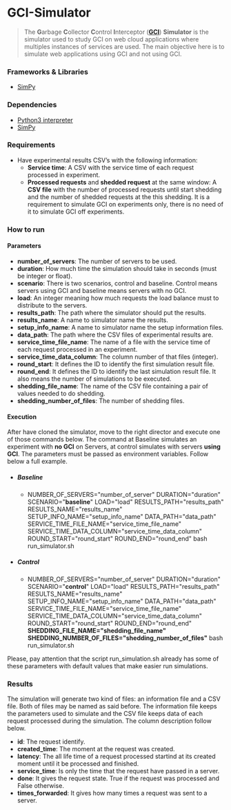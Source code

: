 GCI-Simulator
===
> The **G**arbage **C**ollector **C**ontrol **I**nterceptor (**[GCI](https://github.com/gcinterceptor/gci-go)**) **Simulator** 
is the simulator used to study GCI on web cloud applications where multiples instances 
of services are used. The main objective here is to simulate web applications using GCI and not using GCI.

### Frameworks & Libraries 
* [SimPy](https://simpy.readthedocs.io/en/latest/)

### Dependencies
* [Python3 interpreter](https://www.python.org/downloads/)
* [SimPy](https://simpy.readthedocs.io/en/latest/simpy_intro/installation.html)

### Requirements
* Have experimental results CSV’s with the following information: 
  * **Service time**: A CSV with the service time of each request processed in experiment. 
  * **Processed requests** and **shedded request** at the same window: A **CSV file** with the number of processed requests until start shedding and the number of shedded requests at the this shedding. It is a requirement to simulate GCI on experiments only, there is no need of it to simulate GCI off experiments.

### How to run
#### Parameters
* **number_of_servers**: The number of servers to be used.
* **duration**: How much time the simulation should take in seconds (must be integer or float).
* **scenario**: There is two scenarios, control and baseline. Control means servers using GCI and baseline means servers with no GCI.
* **load**: An integer meaning how much requests the load balance must to distribute to the servers.
* **results_path**: The path where the simulator should put the results.
* **results_name**: A name to simulator name the results.
* **setup_info_name**: A name to simulator name the setup information files.
* **data_path**: The path where the CSV files of experimental results are.
* **service_time_file_name**: The name of a file with the service time of each request processed in an experiment.
* **service_time_data_column**: The column number of that files (integer).
* **round_start**: It defines the ID to identify the first simulation result file.
* **round_end**: It defines the ID to identify the last simulation result file. It also means the number of simulations to be executed.
* **shedding_file_name**: The name of the CSV file containing a pair of values needed to do shedding. 
* **shedding_number_of_files**: The number of shedding files.

#### Execution
After have cloned the simulator, move to the right director and execute one of those commands below. The command at Baseline simulates an experiment with **no GCI** on Servers, at control simulates with servers **using GCI**. The parameters must be passed as environment variables. Follow below a full example.

* ##### **Baseline**
  * NUMBER_OF_SERVERS="number_of_server" DURATION="duration" SCENARIO="**baseline**" LOAD="load" RESULTS_PATH="results_path" RESULTS_NAME="results_name" SETUP_INFO_NAME="setup_info_name" DATA_PATH="data_path" SERVICE_TIME_FILE_NAME="service_time_file_name" SERVICE_TIME_DATA_COLUMN="service_time_data_column" ROUND_START="round_start" ROUND_END="round_end" bash run_simulator.sh  
* ##### **Control**
  * NUMBER_OF_SERVERS="number_of_server" DURATION="duration" SCENARIO="**control**" LOAD="load" RESULTS_PATH="results_path" RESULTS_NAME="results_name" SETUP_INFO_NAME="setup_info_name" DATA_PATH="data_path" SERVICE_TIME_FILE_NAME="service_time_file_name" SERVICE_TIME_DATA_COLUMN="service_time_data_column" ROUND_START="round_start" ROUND_END="round_end" **SHEDDING_FILE_NAME="shedding_file_name" SHEDDING_NUMBER_OF_FILES="shedding_number_of_files"** bash run_simulator.sh  

Please, pay attention that the script run_simulation.sh already has some of these parameters with default values that make easier run simulations. 

### Results
The simulation will generate two kind of files: an information file and a CSV file. Both of files may be named as said before. The information file keeps the parameters used to simulate and the CSV file keeps data of each request processed during the simulation. The column description follow below. 
* **id**: The request identify.
* **created_time**: The moment at the request was created.
* **latency**: The all life time of a request processed startind at its created moment until it be processed and finished.
* **service_time**: Is only the time that the request have passed in a server. 
* **done**: It gives the request state. True if the request was processed and False otherwise. 
* **times_forwarded**: It gives how many times a request was sent to a server.
